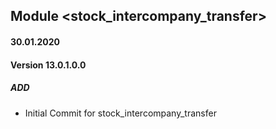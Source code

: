 ## Module  <stock_intercompany_transfer>

#### 30.01.2020
#### Version 13.0.1.0.0
##### ADD

- Initial Commit for stock_intercompany_transfer


